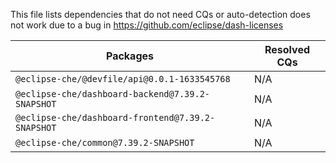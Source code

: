 This file lists dependencies that do not need CQs or auto-detection does not work due to a bug in https://github.com/eclipse/dash-licenses

| Packages | Resolved CQs |
| --- | --- |
| `@eclipse-che/@devfile/api@0.0.1-1633545768` | N/A |
| `@eclipse-che/dashboard-backend@7.39.2-SNAPSHOT` | N/A |
| `@eclipse-che/dashboard-frontend@7.39.2-SNAPSHOT` | N/A |
| `@eclipse-che/common@7.39.2-SNAPSHOT` | N/A |
